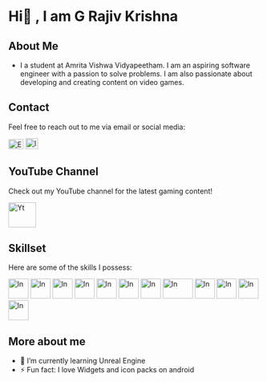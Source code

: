 # Hi👋 , I am G Rajiv Krishna 

## About Me
- I a student at Amrita Vishwa Vidyapeetham. I am an aspiring software engineer with a passion to solve problems. I am also passionate about developing and creating content on video games.

## Contact

Feel free to reach out to me via email or social media:

<a href="mailto:rajivkrishnag04@gmail.com"><img src="https://www.freepnglogos.com/uploads/gmail-email-logo-png-16.png" alt="Email" width="30" height="20"></a>
<a href="https://www.linkedin.com/in/rajiv-krishna-g"><img src="https://upload.wikimedia.org/wikipedia/commons/c/ca/LinkedIn_logo_initials.png" alt="ln" width="25" height="22"></a>

## YouTube Channel

Check out my YouTube channel for the latest gaming content!


<a href="https://www.youtube.com/@XpertGamerxg"><img src="https://cdn3.iconfinder.com/data/icons/social-network-30/512/social-06-1024.png" alt="Yt" width="55" height="50"></a>

## Skillset

Here are some of the skills I possess:

<a href="https://www.python.org/"><img src="https://clipart-library.com/images_k/python-logo-transparent/python-logo-transparent-4.png" alt="ln" width="40" height="40"></a>
<a href="https://en.wikipedia.org/wiki/C_(programming_language"><img src="https://upload.wikimedia.org/wikipedia/commons/1/19/C_Logo.png" alt="ln" width="40" height="40"></a>
<a href="https://www.java.com/"><img src="https://pic.onlinewebfonts.com/thumbnails/animations_385635.svg" alt="ln" width="40" height="40"></a>
<a href="https://en.wikipedia.org/wiki/C%2B%2B"><img src="https://upload.wikimedia.org/wikipedia/commons/thumb/3/32/C%2B%2B_logo.png/800px-C%2B%2B_logo.png?20210422185554" alt="ln" width="40" height="40"></a> 
<a href="https://developer.mozilla.org/en-US/docs/Web/JavaScript"><img src="https://upload.wikimedia.org/wikipedia/commons/thumb/6/6a/JavaScript-logo.png/900px-JavaScript-logo.png" alt="ln" width="40" height="40"></a> 
<a href="https://developer.mozilla.org/en-US/docs/Web/HTML"><img src="https://upload.wikimedia.org/wikipedia/commons/thumb/6/61/HTML5_logo_and_wordmark.svg/180px-HTML5_logo_and_wordmark.svg.png" alt="ln" width="40" height="40"></a> 
<a href="https://developer.mozilla.org/en-US/docs/Web/CSS"><img src="https://upload.wikimedia.org/wikipedia/commons/thumb/d/d5/CSS3_logo_and_wordmark.svg/180px-CSS3_logo_and_wordmark.svg.png" alt="ln" width="40" height="40"></a> 
<a href="https://www.mysql.com/"><img src="https://upload.wikimedia.org/wikipedia/en/thumb/d/dd/MySQL_logo.svg/150px-MySQL_logo.svg.png" alt="ln" width="60" height="40"></a> 
<a href="https://www.vegascreativesoftware.com/us/"><img src="https://upload.wikimedia.org/wikipedia/commons/thumb/2/2d/Vegas_Pro_19.svg/192px-Vegas_Pro_19.svg.png" alt="ln" width="40" height="40"></a> 
<a href="https://www.adobe.com/products/photoshop.html"><img src="https://upload.wikimedia.org/wikipedia/commons/thumb/a/af/Adobe_Photoshop_CC_icon.svg/180px-Adobe_Photoshop_CC_icon.svg.png" alt="ln" width="40" height="40"></a> 
<a href="https://www.adobe.com/products/premiere.html"><img src="https://upload.wikimedia.org/wikipedia/commons/thumb/4/40/Adobe_Premiere_Pro_CC_icon.svg/180px-Adobe_Premiere_Pro_CC_icon.svg.png" alt="ln" width="40" height="40"></a> 
<a href="https://obsproject.com/"><img src="https://upload.wikimedia.org/wikipedia/commons/thumb/d/d3/OBS_Studio_Logo.svg/180px-OBS_Studio_Logo.svg.png" alt="ln" width="40" height="40"></a> 

## More about me
- 🌱 I’m currently learning Unreal Engine
- ⚡ Fun fact: I love Widgets and icon packs on android 

<!---
GRajivKrishna/GRajivKrishna is a ✨ special ✨ repository because its `README.md` (this file) appears on your GitHub profile.
You can click the Preview link to take a look at your changes.
--->
